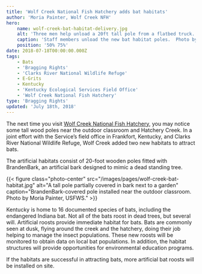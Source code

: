 ```yaml
---
title: 'Wolf Creek National Fish Hatchery adds bat habitats'
author: 'Moria Painter, Wolf Creek NFH'
hero:
    name: wolf-creek-bat-habitat-delivery.jpg
    alt: 'Three men help unload a 20ft tall pole from a flatbed truck.'
    caption: 'Staff members unload the new bat habitat poles.  Photo by Moria Painter, USFWS.'
    position: '50% 75%'
date: 2018-07-18T00:00:00.000Z
tags:
    - Bats
    - 'Bragging Rights'
    - 'Clarks River National Wildlife Refuge'
    - E-Grits
    - Kentucky
    - 'Kentucky Ecological Services Field Office'
    - 'Wolf Creek National Fish Hatchery'
type: 'Bragging Rights'
updated: 'July 18th, 2018'
---
```


The next time you visit [Wolf Creek National Fish Hatchery](https://www.fws.gov/wolfcreek), you may notice some tall wood poles near the outdoor classroom and Hatchery Creek.  In a joint effort with the Service’s field office in Frankfort, Kentucky, and Clarks River National Wildlife Refuge, Wolf Creek added two new habitats to attract bats.

The artificial habitats consist of 20-foot wooden poles fitted with BrandenBark, an artificial bark designed to mimic a dead standing tree.

{{< figure class="photo-center" src="/images/pages/wolf-creek-bat-habitat.jpg" alt="A tall pole partially covered in bark next to a garden" caption="BrandenBark-covered pole installed near the outdoor classroom. Photo by Moria Painter, USFWS." >}}

Kentucky is home to 16 documented species of bats, including the endangered Indiana bat. Not all of the bats roost in dead trees, but several will.  Artificial roosts provide immediate habitat for bats.  Bats are commonly seen at dusk, flying around the creek and the hatchery, doing their job helping to manage the insect populations.  These new roosts will be monitored to obtain data on local bat populations.  In addition, the habitat structures will provide opportunities for environmental education programs.

If the habitats are successful in attracting bats,  more artificial bat roosts will be installed on site.

